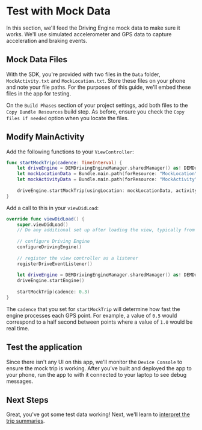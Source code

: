 # Test with Mock Data
In this section, we'll feed the Driving Engine mock data to make sure it works. We'll use simulated accelerometer and GPS data to capture acceleration and braking events.

## Mock Data Files
With the SDK, you're provided with two files in the `Data` folder, `MockActivity.txt` and `MockLocation.txt`. Store these files on your phone and note your file paths. For the purposes of this guide, we'll embed these files in the app for testing.

On the `Build Phases` section of your project settings, add both files to the `Copy Bundle Resources` build step. As before, ensure you check the `Copy files if needed` option when you locate the files.

## Modify MainActivity
Add the following functions to your `ViewController`:

```swift
func startMockTrip(cadence: TimeInterval) {
    let driveEngine = DEMDrivingEngineManager.sharedManager() as! DEMDrivingEngineManager
    let mockLocationData = Bundle.main.path(forResource: "MockLocation", ofType: "txt")
    let mockActivityData = Bundle.main.path(forResource: "MockActivity", ofType: "txt")
    
    driveEngine.startMockTrip(usingLocation: mockLocationData, activity: mockActivityData, fastMock: true, cadence: cadence)
}
```

Add a call to this in your `viewDidLoad`:

```swift
override func viewDidLoad() {
    super.viewDidLoad()
    // Do any additional set up after loading the view, typically from a nib.
    
    // configure Driving Engine
    configureDrivingEngine()
    
    // register the view controller as a listener
    registerDriveEventListener()
    
    let driveEngine = DEMDrivingEngineManager.sharedManager() as! DEMDrivingEngineManager
    driveEngine.startEngine()
    
    startMockTrip(cadence: 0.3)
}
```

The `cadence` that you set for `startMockTrip` will determine how fast the engine processes each GPS point. For example, a value of `0.5` would correspond to a half second between points where a value of `1.0` would be real time.

## Test the application
Since there isn't any UI on this app, we'll monitor the `Device Console` to ensure the mock trip is working. After you've built and deployed the app to your phone, run the app to with it connected to your laptop to see debug messages.

## Next Steps
Great, you've got some test data working! Next, we'll learn to [interpret the trip summaries](../../reference/interpret-trip-summary.md).
